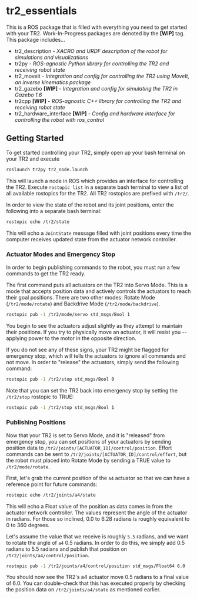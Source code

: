 # tr2_essentials
This is a ROS package that is filled with everything you need to get started with your TR2. Work-In-Progress packages are denoted by the **[WIP]** tag. This package includes...
 - tr2_description - *XACRO and URDF description of the robot for simulations and visualizations*
 - tr2py - *ROS-agnostic Python library for controlling the TR2 and receiving robot state*
 - tr2_moveit - *Integration and config for controlling the TR2 using MoveIt, an inverse kinematics package*
 - tr2_gazebo **[WIP]** - *Integration and config for simulating the TR2 in Gazebo 1.6*
 - tr2cpp **[WIP]** - *ROS-agnostic C++ library for controlling the TR2 and receiving robot state*
 - tr2_hardware_interface **[WIP]** - *Config and hardware interface for controlling the robot with ros_control*

## Getting Started
To get started controlling your TR2, simply open up your bash terminal on your TR2 and execute
```sh
roslaunch tr2py tr2_node.launch
```
This will launch a node in ROS which provides an interface for controlling the TR2. Execute `rostopic list` in a separate bash terminal to view a list of all available rostopics for the TR2. All TR2 rostopics are prefixed with ``/tr2/``.

In order to view the state of the robot and its joint positions, enter the following into a separate bash terminal:
```sh
rostopic echo /tr2/state
```
This will echo a `JointState` message filled with joint positions every time the computer receives updated state from the actuator network controller.

### Actuator Modes and Emergency Stop
In order to begin publishing commands to the robot, you must run a few commands to get the TR2 ready.

The first command puts all actuators on the TR2 into Servo Mode. This is a mode that accepts position data and actively controls the actuators to reach their goal positions. There are two other modes: Rotate Mode (`/tr2/mode/rotate`) and Backdrive Mode (`/tr2/mode/backdrive`).
```sh
rostopic pub -1 /tr2/mode/servo std_msgs/Bool 1
```

You begin to see the actuators adjust slightly as they attempt to maintain their positions. If you try to physically move an actuator, it will resist you -- applying power to the motor in the opposite direction.

If you do not see any of these signs, your TR2 might be flagged for emergency stop, which will tells the actuators to ignore all commands and not move. In order to "release" the actuators, simply send the following command:
```sh
rostopic pub -1 /tr2/stop std_msgs/Bool 0
```

Note that you can set the TR2 back into emergency stop by setting the `/tr2/stop` rostopic to TRUE:
```sh
rostopic pub -1 /tr2/stop std_msgs/Bool 1
```

### Publishing Positions
Now that your TR2 is set to Servo Mode, and it is "released" from emergency stop, you can set positions of your actuators by sending position data to `/tr2/joints/[ACTUATOR_ID]/control/position`. Effort commands can be sent to `/tr2/joints/[ACTUATOR_ID]/control/effort`, but the robot must placed into Rotate Mode by sending a TRUE value to `/tr2/mode/rotate`.

First, let's grab the current position of the `a4` actuator so that we can have a reference point for future commands:
```sh
rostopic echo /tr2/joints/a4/state
```

This will echo a Float value of the position as data comes in from the actuator network controller. The values represent the angle of the actuator in radians. For those so inclined, 0.0 to 6.28 radians is roughly equivalent to 0 to 360 degrees.

Let's assume the value that we receive is roughly `5.5` radians, and we want to rotate the angle of `a4` 0.5 radians. In order to do this, we simply add 0.5 radians to 5.5 radians and publish that position on `/tr2/joints/a4/control/position`.
```sh
rostopic pub -1 /tr2/joints/a4/control/position std_msgs/Float64 6.0
```

You should now see the TR2's a4 actuator move 0.5 radians to a final value of 6.0. You can double-check that this has executed properly by checking the position data on `/tr2/joints/a4/state` as mentioned earlier.
